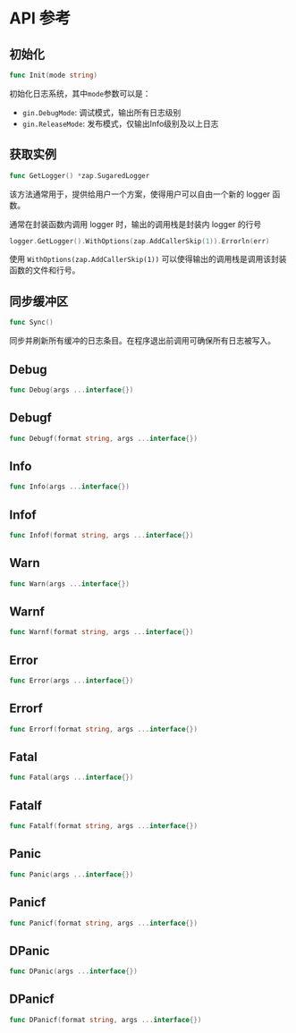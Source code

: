 # API 参考

## 初始化
```go
func Init(mode string)
```

初始化日志系统，其中`mode`参数可以是：
- `gin.DebugMode`: 调试模式，输出所有日志级别
- `gin.ReleaseMode`: 发布模式，仅输出Info级别及以上日志

## 获取实例
```go
func GetLogger() *zap.SugaredLogger
```

该方法通常用于，提供给用户一个方案，使得用户可以自由一个新的 logger 函数。

通常在封装函数内调用 logger 时，输出的调用栈是封装内 logger 的行号

```go
logger.GetLogger().WithOptions(zap.AddCallerSkip(1)).Errorln(err)
```

使用 `WithOptions(zap.AddCallerSkip(1))` 可以使得输出的调用栈是调用该封装函数的文件和行号。

## 同步缓冲区
```go
func Sync()
```

同步并刷新所有缓冲的日志条目。在程序退出前调用可确保所有日志被写入。

## Debug
```go
func Debug(args ...interface{})
```

## Debugf
```go
func Debugf(format string, args ...interface{})
```

## Info
```go
func Info(args ...interface{})
```

## Infof
```go
func Infof(format string, args ...interface{})
```

## Warn
```go
func Warn(args ...interface{})
```

## Warnf
```go
func Warnf(format string, args ...interface{})
```

## Error
```go
func Error(args ...interface{})
```

## Errorf
```go
func Errorf(format string, args ...interface{})
```

## Fatal
```go
func Fatal(args ...interface{})
```

## Fatalf
```go
func Fatalf(format string, args ...interface{})
```

## Panic
```go
func Panic(args ...interface{})
```

## Panicf
```go
func Panicf(format string, args ...interface{})
```

## DPanic
```go
func DPanic(args ...interface{})
```

## DPanicf
```go
func DPanicf(format string, args ...interface{})
```
